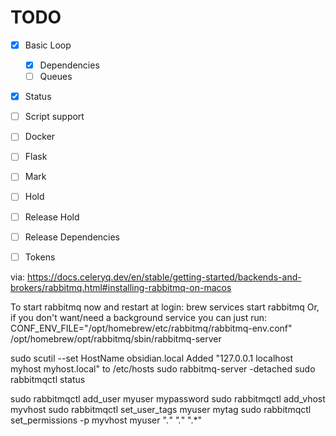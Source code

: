 # TODO

- [x] Basic Loop
  - [x] Dependencies
  - [ ] Queues
- [x] Status
- [ ] Script support
- [ ] Docker
- [ ] Flask
- [ ] Mark
- [ ] Hold
- [ ] Release Hold
- [ ] Release Dependencies
- [ ] Tokens


via: https://docs.celeryq.dev/en/stable/getting-started/backends-and-brokers/rabbitmq.html#installing-rabbitmq-on-macos

To start rabbitmq now and restart at login:
  brew services start rabbitmq
Or, if you don't want/need a background service you can just run:
  CONF_ENV_FILE="/opt/homebrew/etc/rabbitmq/rabbitmq-env.conf" /opt/homebrew/opt/rabbitmq/sbin/rabbitmq-server


sudo scutil --set HostName obsidian.local
Added "127.0.0.1       localhost myhost myhost.local" to /etc/hosts
sudo rabbitmq-server -detached
sudo rabbitmqctl status

sudo rabbitmqctl add_user myuser mypassword
sudo rabbitmqctl add_vhost myvhost
sudo rabbitmqctl set_user_tags myuser mytag
sudo rabbitmqctl set_permissions -p myvhost myuser ".*" ".*" ".*"

